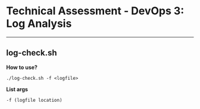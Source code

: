 # Technical Assessment - DevOps 3: Log Analysis
---
## log-check.sh
**How to use?**
```
./log-check.sh -f <logfile>
```
**List args**
```
-f (logfile location)
```